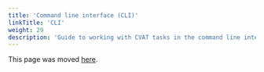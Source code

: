 ```yaml
---
title: 'Command line interface (CLI)'
linkTitle: 'CLI'
weight: 29
description: 'Guide to working with CVAT tasks in the command line interface. This section on [GitHub](https://github.com/cvat-ai/cvat/tree/develop/cvat-cli).'
---
```


This page was moved [here](/integration/cli).
